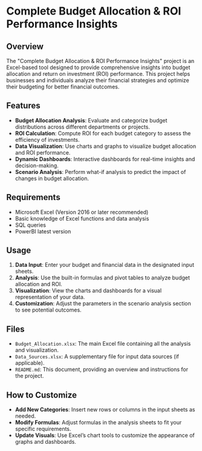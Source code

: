 # Complete Budget Allocation & ROI Performance Insights

## Overview

The "Complete Budget Allocation & ROI Performance Insights" project is an Excel-based tool designed to provide comprehensive insights into budget allocation and return on investment (ROI) performance. This project helps businesses and individuals analyze their financial strategies and optimize their budgeting for better financial outcomes.

## Features

- **Budget Allocation Analysis**: Evaluate and categorize budget distributions across different departments or projects.
- **ROI Calculation**: Compute ROI for each budget category to assess the efficiency of investments.
- **Data Visualization**: Use charts and graphs to visualize budget allocation and ROI performance.
- **Dynamic Dashboards**: Interactive dashboards for real-time insights and decision-making.
- **Scenario Analysis**: Perform what-if analysis to predict the impact of changes in budget allocation.

## Requirements

- Microsoft Excel (Version 2016 or later recommended)
- Basic knowledge of Excel functions and data analysis
- SQL queries
- PowerBI latest version

## Usage

1. **Data Input**: Enter your budget and financial data in the designated input sheets.
2. **Analysis**: Use the built-in formulas and pivot tables to analyze budget allocation and ROI.
3. **Visualization**: View the charts and dashboards for a visual representation of your data.
4. **Customization**: Adjust the parameters in the scenario analysis section to see potential outcomes.

## Files

- `Budget_Allocation.xlsx`: The main Excel file containing all the analysis and visualization.
- `Data_Sources.xlsx`: A supplementary file for input data sources (if applicable).
- `README.md`: This document, providing an overview and instructions for the project.

## How to Customize

- **Add New Categories**: Insert new rows or columns in the input sheets as needed.
- **Modify Formulas**: Adjust formulas in the analysis sheets to fit your specific requirements.
- **Update Visuals**: Use Excel’s chart tools to customize the appearance of graphs and dashboards.



